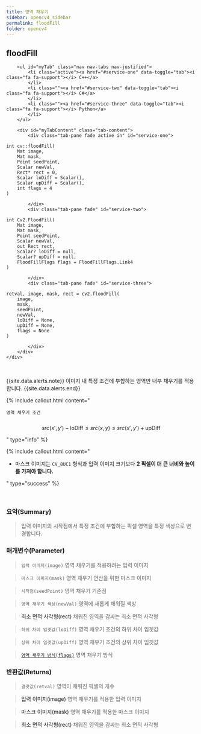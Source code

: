 ```yaml
---
title: 영역 채우기
sidebar: opencv4_sidebar
permalink: floodFill
folder: opencv4
---
```


<div class="row">
    <div class="col-lg-12">
        <h2 class="page-header">floodFill</h2>
    </div>
    <div class="col-lg-12">

        <ul id="myTab" class="nav nav-tabs nav-justified">
            <li class="active"><a href="#service-one" data-toggle="tab"><i class="fa fa-support"></i> C++</a>
            </li>
            <li class=""><a href="#service-two" data-toggle="tab"><i class="fa fa-support"></i> C#</a>
            </li>
            <li class=""><a href="#service-three" data-toggle="tab"><i class="fa fa-support"></i> Python</a>
            </li>
        </ul>

        <div id="myTabContent" class="tab-content">
            <div class="tab-pane fade active in" id="service-one">
<pre class="prettyprint"><code class="language-cpp">int cv::floodFill(
    Mat image,
    Mat mask,
    Point seedPoint,
    Scalar newVal,
    Rect* rect = 0,
    Scalar loDiff = Scalar(),
    Scalar upDiff = Scalar(),
    int flags = 4
)</code></pre>
            </div>
            <div class="tab-pane fade" id="service-two">
<pre class="prettyprint"><code class="language-cs">int Cv2.FloodFill(
    Mat image,
    Mat mask,
    Point seedPoint,
    Scalar newVal,
    out Rect rect,
    Scalar? loDiff = null,
    Scalar? upDiff = null,
    FloodFillFlags flags = FloodFillFlags.Link4
)</code></pre>
            </div>
            <div class="tab-pane fade" id="service-three">
<pre class="prettyprint"><code class="language-py">retval, image, mask, rect = cv2.floodFill(
    image,
    mask,
    seedPoint,
    newVal,
    loDiff = None,
    upDiff = None,
    flags = None
)</code></pre>
            </div>
        </div>
    </div>
</div>

<br>

{{site.data.alerts.note}}
이미지 내 특정 조건에 부합하는 영역만 내부 채우기를 적용합니다.
{{site.data.alerts.end}}

{% include callout.html content="

`영역 채우기 조건`
<br><br>
$$ src(x', y') - \text{loDiff} \leq src(x, y) \leq src(x', y') + \text{upDiff} $$

" type="info" %}

{% include callout.html content="

- 마스크 이미지는 `CV_8UC1` 형식과 입력 이미지 크기보다 **2 픽셀이 더 큰 너비와 높이를 가져아 합니다.**

" type="success" %}

<br>

### 요약(Summary)

> 입력 이미지의 시작점에서 특정 조건에 부합하는 픽셀 영역을 특정 색상으로 변경합니다.

### 매개변수(Parameter)

> `입력 이미지(image)` 영역 채우기를 적용하려는 입력 이미지

> `마스크 이미지(mask)` 영역 채우기 연산을 위한 마스크 이미지

> `시작점(seedPoint)` 영역 채우기 기준점

> `영역 채우기 색상(newVal)` 영역에 새롭게 채워질 색상

> <a data-toggle="tooltip" data-original-title="{{site.data.glossary.only_C_CS}}">최소 면적 사각형(rect)</a> 채워진 영역을 감싸는 최소 면적 사각형

> `하위 차이 임곗값(loDiff)` 영역 채우기 조건의 하위 차이 임곗값

> `상위 차이 임곗값(upDiff)` 영역 채우기 조건의 상위 차이 임곗값

> [`영역 채우기 방식(flags)`](FloodFillFlags) 영역 채우기 방식

### 반환값(Returns)

> `결괏값(retval)` 영역이 채워진 픽셀의 개수

> <a data-toggle="tooltip" data-original-title="{{site.data.glossary.only_Python}}">입력 이미지(image)</a> 영역 채우기를 적용한 입력 이미지

> <a data-toggle="tooltip" data-original-title="{{site.data.glossary.only_Python}}">마스크 이미지(mask)</a> 영역 채우기를 적용한 마스크 이미지

> <a data-toggle="tooltip" data-original-title="{{site.data.glossary.only_Python}}">최소 면적 사각형(rect)</a> 채워진 영역을 감싸는 최소 면적 사각형